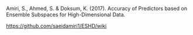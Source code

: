 Amiri, S., Ahmed, S. & Doksum, K. (2017). Accuracy of Predictors based on Ensemble Subspaces for High-Dimensional Data. 

https://github.com/saeidamiri1/ESHD/wiki
